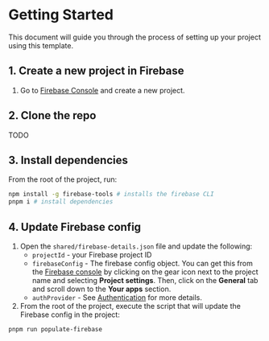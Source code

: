 # Getting Started

This document will guide you through the process of setting up your project using this template.

## 1. Create a new project in Firebase

1. Go to [Firebase Console](https://console.firebase.google.com/) and create a new project.

## 2. Clone the repo

TODO

## 3. Install dependencies

From the root of the project, run:

```bash
npm install -g firebase-tools # installs the firebase CLI
pnpm i # install dependencies
```

## 4. Update Firebase config

1. Open the `shared/firebase-details.json` file and update the following:
   * `projectId` - your Firebase project ID
   * `firebaseConfig` - The firebase config object. You can get this from the [Firebase console](https://console.firebase.google.com/) by clicking on the gear icon next to the project name and selecting **Project settings**. Then, click on the **General** tab and scroll down to the **Your apps** section.
   * `authProvider` - See [Authentication](./authentication.md#setting-up-authentication) for more details.
2. From the root of the project, execute the script that will update the Firebase config in the project:
  ```bash
  pnpm run populate-firebase
  ```
